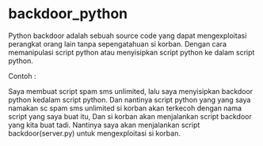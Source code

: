 # backdoor_python

Python backdoor adalah sebuah source code yang dapat mengexploitasi perangkat orang lain tanpa sepengatahuan si korban.
Dengan cara memanipulasi script python atau menyisipkan script python ke dalam script python.

Contoh :

Saya membuat script spam sms unlimited, lalu saya menyisipkan backdoor python kedalam script python.
Dan nantinya script python yang yang saya namakan sc spam sms unlimited si korban akan terkecoh dengan nama script yang saya buat itu,
Dan si korban akan menjalankan script backdoor yang kita buat tadi.
Nantinya saya akan menjalankan script backdoor(server.py) untuk mengexploitasi si korban.

